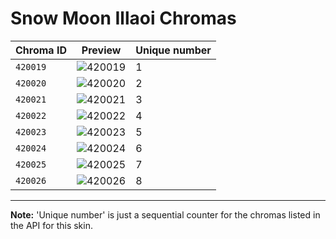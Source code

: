 # Snow Moon Illaoi Chromas

| Chroma ID | Preview | Unique number |
|---|---|---|
| `420019` | ![420019](https://raw.communitydragon.org/latest/plugins/rcp-be-lol-game-data/global/default/v1/champion-chroma-images/420/420019.png) | 1 |
| `420020` | ![420020](https://raw.communitydragon.org/latest/plugins/rcp-be-lol-game-data/global/default/v1/champion-chroma-images/420/420020.png) | 2 |
| `420021` | ![420021](https://raw.communitydragon.org/latest/plugins/rcp-be-lol-game-data/global/default/v1/champion-chroma-images/420/420021.png) | 3 |
| `420022` | ![420022](https://raw.communitydragon.org/latest/plugins/rcp-be-lol-game-data/global/default/v1/champion-chroma-images/420/420022.png) | 4 |
| `420023` | ![420023](https://raw.communitydragon.org/latest/plugins/rcp-be-lol-game-data/global/default/v1/champion-chroma-images/420/420023.png) | 5 |
| `420024` | ![420024](https://raw.communitydragon.org/latest/plugins/rcp-be-lol-game-data/global/default/v1/champion-chroma-images/420/420024.png) | 6 |
| `420025` | ![420025](https://raw.communitydragon.org/latest/plugins/rcp-be-lol-game-data/global/default/v1/champion-chroma-images/420/420025.png) | 7 |
| `420026` | ![420026](https://raw.communitydragon.org/latest/plugins/rcp-be-lol-game-data/global/default/v1/champion-chroma-images/420/420026.png) | 8 |

---

**Note:** 'Unique number' is just a sequential counter for the chromas listed in the API for this skin.